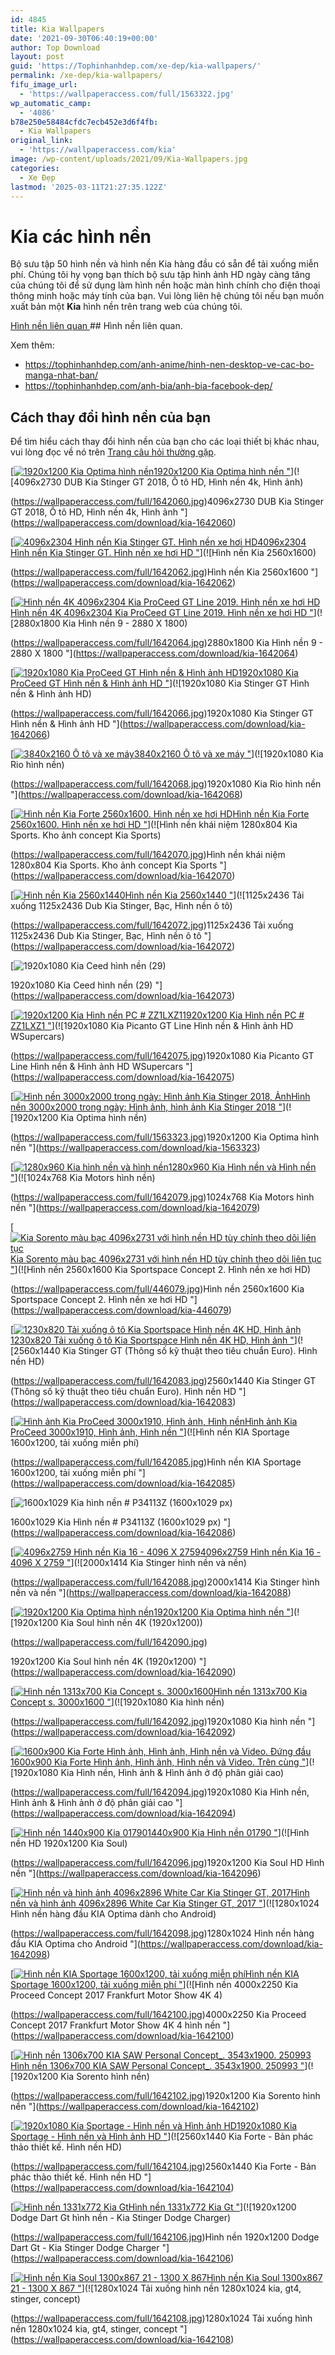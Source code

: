 ```yaml
---
id: 4845
title: Kia Wallpapers
date: '2021-09-30T06:40:19+00:00'
author: Top Download
layout: post
guid: 'https://Tophinhanhdep.com/xe-dep/kia-wallpapers/'
permalink: /xe-dep/kia-wallpapers/
fifu_image_url:
  - 'https://wallpaperaccess.com/full/1563322.jpg'
wp_automatic_camp:
  - '4086'
b78e250e58484cfdc7ecb452e3d6f4fb:
  - Kia Wallpapers
original_link:
  - 'https://wallpaperaccess.com/kia'
image: /wp-content/uploads/2021/09/Kia-Wallpapers.jpg
categories:
  - Xe Đẹp
lastmod: '2025-03-11T21:27:35.122Z'
---
```

# Kia các hình nền

Bộ sưu tập 50 hình nền và hình nền Kia hàng đầu có sẵn để tải xuống miễn phí. Chúng tôi hy vọng bạn thích bộ sưu tập hình ảnh HD ngày càng tăng của chúng tôi để sử dụng làm hình nền hoặc màn hình chính cho điện thoại thông minh hoặc máy tính của bạn. Vui lòng liên hệ chúng tôi nếu bạn muốn xuất bản một **Kia** hình nền trên trang web của chúng tôi.

[Hình nền liên quan ](#related) ## Hình nền liên quan.

   
 Xem thêm:

   
- <https://tophinhanhdep.com/anh-anime/hinh-nen-desktop-ve-cac-bo-manga-nhat-ban/>
- <https://tophinhanhdep.com/anh-bia/anh-bia-facebook-dep/>

## Cách thay đổi hình nền của bạn

Để tìm hiểu cách thay đổi hình nền của bạn cho các loại thiết bị khác nhau, vui lòng đọc về nó trên [Trang câu hỏi thường gặp](https://tophinhanhdep.com/faq/).

  
[[![1920x1200 Kia Optima hình nền](https://wallpaperaccess.com/full/1563322.jpg)1920x1200 Kia Optima hình nền "](https://wallpaperaccess.com/download/kia-1563322)](![4096x2730 DUB Kia Stinger GT 2018, Ô tô HD, Hình nền 4k, Hình ảnh)

(https://wallpaperaccess.com/full/1642060.jpg)4096x2730 DUB Kia Stinger GT 2018, Ô tô HD, Hình nền 4k, Hình ảnh "](https://wallpaperaccess.com/download/kia-1642060)

[[![4096x2304 Hình nền Kia Stinger GT.  Hình nền xe hơi HD](https://wallpaperaccess.com/full/1642061.jpg)4096x2304 Hình nền Kia Stinger GT. Hình nền xe hơi HD "](https://wallpaperaccess.com/download/kia-1642061)](![Hình nền Kia 2560x1600)

(https://wallpaperaccess.com/full/1642062.jpg)Hình nền Kia 2560x1600 "](https://wallpaperaccess.com/download/kia-1642062)

[[![Hình nền 4K 4096x2304 Kia ​​ProCeed GT Line 2019.  Hình nền xe hơi HD](https://wallpaperaccess.com/full/1642063.jpg)Hình nền 4K 4096x2304 Kia ​​ProCeed GT Line 2019. Hình nền xe hơi HD "](https://wallpaperaccess.com/download/kia-1642063)](![2880x1800 Kia Hình nền 9 - 2880 X 1800)

(https://wallpaperaccess.com/full/1642064.jpg)2880x1800 Kia Hình nền 9 - 2880 X 1800 "](https://wallpaperaccess.com/download/kia-1642064)

[[![1920x1080 Kia ProCeed GT Hình nền & Hình ảnh HD](https://wallpaperaccess.com/full/1642065.jpg)1920x1080 Kia ProCeed GT Hình nền &amp; Hình ảnh HD "](https://wallpaperaccess.com/download/kia-1642065)](![1920x1080 Kia Stinger GT Hình nền & Hình ảnh HD)

(https://wallpaperaccess.com/full/1642066.jpg)1920x1080 Kia Stinger GT Hình nền &amp; Hình ảnh HD "](https://wallpaperaccess.com/download/kia-1642066)

[[![3840x2160 Ô tô và xe máy](https://wallpaperaccess.com/full/1642067.jpg)3840x2160 Ô tô và xe máy "](https://wallpaperaccess.com/download/kia-1642067)](![1920x1080 Kia Rio hình nền)

(https://wallpaperaccess.com/full/1642068.jpg)1920x1080 Kia Rio hình nền "](https://wallpaperaccess.com/download/kia-1642068)

[[![Hình nền Kia Forte 2560x1600.  Hình nền xe hơi HD](https://wallpaperaccess.com/full/1642069.jpg)Hình nền Kia Forte 2560x1600. Hình nền xe hơi HD "](https://wallpaperaccess.com/download/kia-1642069)](![Hình nền khái niệm 1280x804 Kia ​​Sports.  Kho ảnh concept Kia Sports)

(https://wallpaperaccess.com/full/1642070.jpg)Hình nền khái niệm 1280x804 Kia ​​Sports. Kho ảnh concept Kia Sports "](https://wallpaperaccess.com/download/kia-1642070)

[[![Hình nền Kia 2560x1440](https://wallpaperaccess.com/full/1642071.jpg)Hình nền Kia 2560x1440 "](https://wallpaperaccess.com/download/kia-1642071)](![1125x2436 Tải xuống 1125x2436 Dub Kia Stinger, Bạc, Hình nền ô tô)

(https://wallpaperaccess.com/full/1642072.jpg)1125x2436 Tải xuống 1125x2436 Dub Kia Stinger, Bạc, Hình nền ô tô "](https://wallpaperaccess.com/download/kia-1642072)

[![1920x1080 Kia Ceed hình nền (29)](https://wallpaperaccess.com/full/1642073.jpg)

1920x1080 Kia Ceed hình nền (29) "](https://wallpaperaccess.com/download/kia-1642073)

[[![1920x1200 Kia Hình nền PC # ZZ1LXZ1](https://wallpaperaccess.com/full/1642074.jpg)1920x1200 Kia Hình nền PC # ZZ1LXZ1 "](https://wallpaperaccess.com/download/kia-1642074)](![1920x1080 Kia Picanto GT Line Hình nền & Hình ảnh HD WSupercars)

(https://wallpaperaccess.com/full/1642075.jpg)1920x1080 Kia Picanto GT Line Hình nền &amp; Hình ảnh HD WSupercars "](https://wallpaperaccess.com/download/kia-1642075)

[[![Hình nền 3000x2000 trong ngày: Hình ảnh Kia Stinger 2018, Ảnh](https://wallpaperaccess.com/full/1642076.jpg)Hình nền 3000x2000 trong ngày: Hình ảnh, hình ảnh Kia Stinger 2018 "](https://wallpaperaccess.com/download/kia-1642076)](![1920x1200 Kia Optima hình nền)

(https://wallpaperaccess.com/full/1563323.jpg)1920x1200 Kia Optima hình nền "](https://wallpaperaccess.com/download/kia-1563323)

[[![1280x960 Kia hình nền và hình nền](https://wallpaperaccess.com/full/1642078.jpg)1280x960 Kia Hình nền và Hình nền "](https://wallpaperaccess.com/download/kia-1642078)](![1024x768 Kia Motors hình nền)

(https://wallpaperaccess.com/full/1642079.jpg)1024x768 Kia Motors hình nền "](https://wallpaperaccess.com/download/kia-1642079)

[[![Kia Sorento màu bạc 4096x2731 với hình nền HD tùy chỉnh theo dõi liên tục](https://wallpaperaccess.com/full/1642080.jpg)Kia Sorento màu bạc 4096x2731 với hình nền HD tùy chỉnh theo dõi liên tục "](https://wallpaperaccess.com/download/kia-1642080)](![Hình nền 2560x1600 Kia Sportspace Concept 2.  Hình nền xe hơi HD)

(https://wallpaperaccess.com/full/446079.jpg)Hình nền 2560x1600 Kia Sportspace Concept 2. Hình nền xe hơi HD "](https://wallpaperaccess.com/download/kia-446079)

[[![1230x820 Tải xuống ô tô Kia Sportspace Hình nền 4K HD, Hình ảnh](https://wallpaperaccess.com/full/1642082.jpg)1230x820 Tải xuống ô tô Kia Sportspace Hình nền 4K HD, Hình ảnh "](https://wallpaperaccess.com/download/kia-1642082)](![2560x1440 Kia Stinger GT (Thông số kỹ thuật theo tiêu chuẩn Euro).  Hình nền HD)

(https://wallpaperaccess.com/full/1642083.jpg)2560x1440 Kia Stinger GT (Thông số kỹ thuật theo tiêu chuẩn Euro). Hình nền HD "](https://wallpaperaccess.com/download/kia-1642083)

[[![Hình ảnh Kia ProCeed 3000x1910, Hình ảnh, Hình nền](https://wallpaperaccess.com/full/1642084.jpg)Hình ảnh Kia ProCeed 3000x1910, Hình ảnh, Hình nền "](https://wallpaperaccess.com/download/kia-1642084)](![Hình nền KIA Sportage 1600x1200, tải xuống miễn phí)

(https://wallpaperaccess.com/full/1642085.jpg)Hình nền KIA Sportage 1600x1200, tải xuống miễn phí "](https://wallpaperaccess.com/download/kia-1642085)

[![1600x1029 Kia hình nền # P34113Z (1600x1029 px)](https://wallpaperaccess.com/full/1642086.jpg)

1600x1029 Kia Hình nền # P34113Z (1600x1029 px) "](https://wallpaperaccess.com/download/kia-1642086)

[[![4096x2759 Hình nền Kia 16 - 4096 X 2759](https://wallpaperaccess.com/full/1642087.jpg)4096x2759 Hình nền Kia 16 - 4096 X 2759 "](https://wallpaperaccess.com/download/kia-1642087)](![2000x1414 Kia ​​Stinger hình nền và nền)

(https://wallpaperaccess.com/full/1642088.jpg)2000x1414 Kia ​​Stinger hình nền và nền "](https://wallpaperaccess.com/download/kia-1642088)

[[![1920x1200 Kia Optima hình nền](https://wallpaperaccess.com/full/1563324.jpg)1920x1200 Kia Optima hình nền "](https://wallpaperaccess.com/download/kia-1563324)](![1920x1200 Kia Soul hình nền 4K (1920x1200))

(https://wallpaperaccess.com/full/1642090.jpg)

1920x1200 Kia Soul hình nền 4K (1920x1200) "](https://wallpaperaccess.com/download/kia-1642090)

[[![Hình nền 1313x700 Kia Concept s.  3000x1600](https://wallpaperaccess.com/full/1642091.jpg)Hình nền 1313x700 Kia Concept s. 3000x1600 "](https://wallpaperaccess.com/download/kia-1642091)](![1920x1080 Kia hình nền)

(https://wallpaperaccess.com/full/1642092.jpg)1920x1080 Kia hình nền "](https://wallpaperaccess.com/download/kia-1642092)

[[![1600x900 Kia Forte Hình ảnh, Hình ảnh, Hình nền và Video.  Đứng đầu](https://wallpaperaccess.com/full/1642093.jpg)1600x900 Kia Forte Hình ảnh, Hình ảnh, Hình nền và Video. Trên cùng "](https://wallpaperaccess.com/download/kia-1642093)](![1920x1080 Kia Hình nền, Hình ảnh & Hình ảnh ở độ phân giải cao)

(https://wallpaperaccess.com/full/1642094.jpg)1920x1080 Kia Hình nền, Hình ảnh &amp; Hình ảnh ở độ phân giải cao "](https://wallpaperaccess.com/download/kia-1642094)

[[![Hình nền 1440x900 Kia 01790](https://wallpaperaccess.com/full/1642095.jpg)1440x900 Kia Hình nền 01790 "](https://wallpaperaccess.com/download/kia-1642095)](![Hình nền HD 1920x1200 Kia Soul)

(https://wallpaperaccess.com/full/1642096.jpg)1920x1200 Kia Soul HD Hình nền "](https://wallpaperaccess.com/download/kia-1642096)

[[![Hình nền và hình ảnh 4096x2896 White Car Kia Stinger GT, 2017](https://wallpaperaccess.com/full/1642097.jpg)Hình nền và hình ảnh 4096x2896 White Car Kia Stinger GT, 2017 "](https://wallpaperaccess.com/download/kia-1642097)](![1280x1024 Hình nền hàng đầu KIA Optima dành cho Android)

(https://wallpaperaccess.com/full/1642098.jpg)1280x1024 Hình nền hàng đầu KIA Optima cho Android "](https://wallpaperaccess.com/download/kia-1642098)

[[![Hình nền KIA Sportage 1600x1200, tải xuống miễn phí](https://wallpaperaccess.com/full/1642099.jpg)Hình nền KIA Sportage 1600x1200, tải xuống miễn phí "](https://wallpaperaccess.com/download/kia-1642099)](![Hình nền 4000x2250 Kia Proceed Concept 2017 Frankfurt Motor Show 4K 4)

(https://wallpaperaccess.com/full/1642100.jpg)4000x2250 Kia Proceed Concept 2017 Frankfurt Motor Show 4K 4 hình nền "](https://wallpaperaccess.com/download/kia-1642100)

[[![Hình nền 1306x700 KIA SAW Personal Concept_.  3543x1900.  250993](https://wallpaperaccess.com/full/1642101.jpg)Hình nền 1306x700 KIA SAW Personal Concept\_. 3543x1900. 250993 "](https://wallpaperaccess.com/download/kia-1642101)](![1920x1200 Kia Sorento hình nền)

(https://wallpaperaccess.com/full/1642102.jpg)1920x1200 Kia Sorento hình nền "](https://wallpaperaccess.com/download/kia-1642102)

[[![1920x1080 Kia Sportage - Hình nền và Hình ảnh HD](https://wallpaperaccess.com/full/1642103.jpg)1920x1080 Kia Sportage - Hình nền và Hình ảnh HD "](https://wallpaperaccess.com/download/kia-1642103)](![2560x1440 Kia Forte - Bản phác thảo thiết kế.  Hình nền HD)

(https://wallpaperaccess.com/full/1642104.jpg)2560x1440 Kia Forte - Bản phác thảo thiết kế. Hình nền HD "](https://wallpaperaccess.com/download/kia-1642104)

[[![Hình nền 1331x772 Kia Gt](https://wallpaperaccess.com/full/1642105.jpg)Hình nền 1331x772 Kia Gt "](https://wallpaperaccess.com/download/kia-1642105)](![1920x1200 Dodge Dart Gt hình nền - Kia Stinger Dodge Charger)

(https://wallpaperaccess.com/full/1642106.jpg)Hình nền 1920x1200 Dodge Dart Gt - Kia Stinger Dodge Charger "](https://wallpaperaccess.com/download/kia-1642106)

[[![Hình nền Kia Soul 1300x867 21 - 1300 X 867](https://wallpaperaccess.com/full/1642107.jpg)Hình nền Kia Soul 1300x867 21 - 1300 X 867 "](https://wallpaperaccess.com/download/kia-1642107)](![1280x1024 Tải xuống hình nền 1280x1024 kia, gt4, stinger, concept)

(https://wallpaperaccess.com/full/1642108.jpg)1280x1024 Tải xuống hình nền 1280x1024 kia, gt4, stinger, concept "](https://wallpaperaccess.com/download/kia-1642108)
